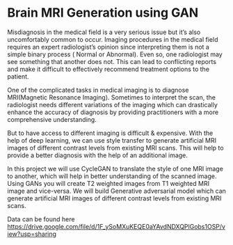 # Brain MRI Generation using GAN
Misdiagnosis in the medical field is a very serious issue but it’s also uncomfortably common to occur. Imaging procedures in the medical field requires an expert radiologist’s opinion since interpreting them is not a simple binary process ( Normal or Abnormal). Even so, one radiologist may see something that another does not. This can lead to conflicting reports and make it difficult to effectively recommend treatment options to the patient.

One of the complicated tasks in medical imaging is to diagnose MRI(Magnetic Resonance Imaging). Sometimes to interpret the scan, the radiologist needs different variations of the imaging which can drastically enhance the accuracy of diagnosis by providing practitioners with a more comprehensive understanding.

But to have access to different imaging is difficult & expensive. With the help of deep learning, we can use style transfer to generate artificial MRI images of different contrast levels from existing MRI scans. This will help to provide a better diagnosis with the help of an additional image.

In this project we will use CycleGAN to translate the style of one MRI image to another, which will help in better understanding of the scanned image. Using GANs you will create T2 weighted images from T1 weighted MRI image and vice-versa.
We will build Generative adversarial model which can generate artificial MRI images of different contrast levels from existing MRI scans.

Data can be found here https://drive.google.com/file/d/1F_ySoMXuKEQE0aYAvdNDXQPlGobs1OSP/view?usp=sharing
